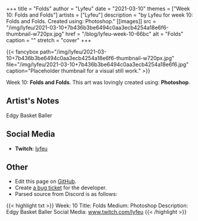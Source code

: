 +++
title =       "Folds"
author =      "Lyfeu"
date =        "2021-03-10"
themes =      ["Week 10: Folds and Folds"]
artists =     ["Lyfeu"]
description = "by Lyfeu for week 10: Folds and Folds. Created using: Photoshop."
[[images]]
      src = "/img/lyfeu/2021-03-10+7b436b3be6494c0aa3ecb4254a18e6f6-thumbnail-w720px.jpg"
      href = "/blog/lyfeu-week-10-66bc"
      alt = "Folds"
      caption = ""
      stretch = "cover"
+++

{{< fancybox path="/img/lyfeu/2021-03-10+7b436b3be6494c0aa3ecb4254a18e6f6-thumbnail-w720px.jpg" file="/img/lyfeu/2021-03-10+7b436b3be6494c0aa3ecb4254a18e6f6.jpg" caption="Placeholder thumbnail for a visual still work." >}}


Week 10: **Folds and Folds**. This art was lovingly created using: **Photoshop**.

## Artist's Notes

Edgy Basket Baller

## Social Media

- **Twitch**: <a href='https://twitch.tv/lyfeu' target='_blank'>lyfeu</a>

## Other

- Edit this page on [GitHub](https://github.com/teaminkling/web-refresh/edit/main/content/blog/lyfeu-week-10-66bc.md).
- Create [a bug ticket](https://github.com/teaminkling/web-refresh/issues/new?assignees=&labels=bug&template=problem-report.md&title=) for the developer.
- Parsed source from Discord is as follows:

{{< highlight txt >}}
Week: 10 
Title: Folds
Medium: Photoshop 
Description: Edgy Basket Baller
Social Media: www.twitch.com/lyfeu
{{< /highlight >}}